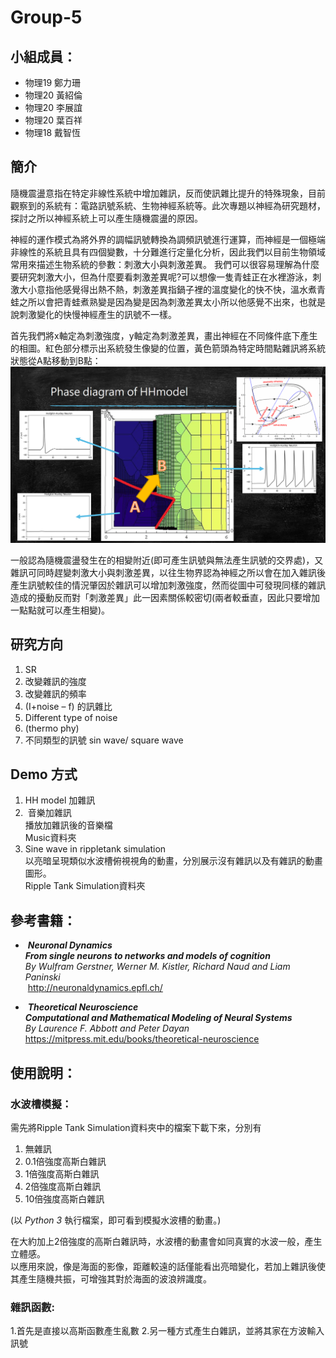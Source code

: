 # Group-5
## **小組成員：**
* 物理19 鄭力珊<br />
* 物理20 黃紹倫<br />
* 物理20 李展誼<br />
* 物理20 葉百祥<br />
* 物理18 戴智恆<br />

## **簡介**
隨機震盪意指在特定非線性系統中增加雜訊，反而使訊雜比提升的特殊現象，目前觀察到的系統有：電路訊號系統、生物神經系統等。此次專題以神經為研究題材，探討之所以神經系統上可以產生隨機震盪的原因。

神經的運作模式為將外界的調幅訊號轉換為調頻訊號進行運算，而神經是一個極端非線性的系統且具有四個變數，十分難進行定量化分析，因此我們以目前生物領域常用來描述生物系統的參數：刺激大小與刺激差異。
我們可以很容易理解為什麼要研究刺激大小，但為什麼要看刺激差異呢?可以想像一隻青蛙正在水裡游泳，刺激大小意指他感覺得出熱不熱，刺激差異指鍋子裡的溫度變化的快不快，溫水煮青蛙之所以會把青蛙煮熟變是因為變是因為刺激差異太小所以他感覺不出來，也就是說刺激變化的快慢神經產生的訊號不一樣。

首先我們將x軸定為刺激強度，y軸定為刺激差異，畫出神經在不同條件底下產生的相圖。紅色部分標示出系統發生像變的位置，黃色箭頭為特定時間點雜訊將系統狀態從A點移動到B點：
![image](https://github.com/ShihPingLai/Group-5/blob/master/introduction.png)

一般認為隨機震盪發生在的相變附近(即可產生訊號與無法產生訊號的交界處)，又雜訊可同時趕變刺激大小與刺激差異，以往生物界認為神經之所以會在加入雜訊後產生訊號較佳的情況肇因於雜訊可以增加刺激強度，然而從圖中可發現同樣的雜訊造成的擾動反而對「刺激差異」此一因素關係較密切(兩者較垂直，因此只要增加一點點就可以產生相變)。

## **研究方向**
1.	SR
2.	改變雜訊的強度
3.	改變雜訊的頻率
4.	(I+noise – f) 的訊雜比
5.	Different type of noise
6.	(thermo phy)
7.	不同類型的訊號 sin wave/ square wave

## **Demo 方式**
1.  HH model 加雜訊
2.  音樂加雜訊<br />
  播放加雜訊後的音樂檔<br />
  Music資料夾
3.  Sine wave in rippletank simulation <br />
  以亮暗呈現類似水波槽俯視視角的動畫，分別展示沒有雜訊以及有雜訊的動畫圖形。<br />
  Ripple Tank Simulation資料夾

## 參考書籍：
*  ***Neuronal Dynamics***<br />
 ***From single neurons to networks and models of cognition***<br />
 *By Wulfram Gerstner, Werner M. Kistler, Richard Naud and Liam Paninski*<br />
  <http://neuronaldynamics.epfl.ch/>
  
*  ***Theoretical Neuroscience***<br />
 ***Computational and Mathematical Modeling of Neural Systems***<br />
 *By Laurence F. Abbott and Peter Dayan*<br />
  <https://mitpress.mit.edu/books/theoretical-neuroscience>
  
## **使用說明：**
### 水波槽模擬：<br />
需先將Ripple Tank Simulation資料夾中的檔案下載下來，分別有
1.  無雜訊
2.  0.1倍強度高斯白雜訊
3.  1倍強度高斯白雜訊
4.  2倍強度高斯白雜訊
5.  10倍強度高斯白雜訊<br />

(以 *Python 3* 執行檔案，即可看到模擬水波槽的動畫。)<br />

在大約加上2倍強度的高斯白雜訊時，水波槽的動畫會如同真實的水波一般，產生立體感。<br />
以應用來說，像是海面的影像，距離較遠的話僅能看出亮暗變化，若加上雜訊後使其產生隨機共振，可增強其對於海面的波浪辨識度。

### 雜訊函數: <br />
1.首先是直接以高斯函數產生亂數
2.另一種方式產生白雜訊，並將其家在方波輸入訊號 <br />


